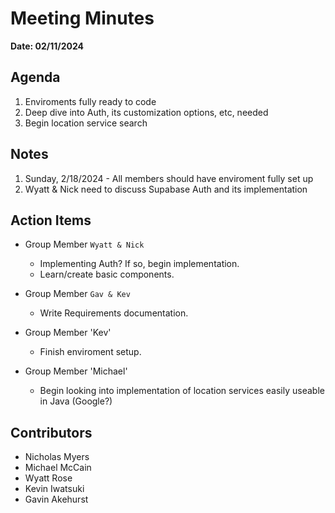 # Meeting Minutes
**Date: 02/11/2024**

## Agenda
1. Enviroments fully ready to code
2. Deep dive into Auth, its customization options, etc, needed
3. Begin location service search

## Notes
1. Sunday, 2/18/2024 - All members should have enviroment fully set up
2. Wyatt & Nick need to discuss Supabase Auth and its implementation


## Action Items
* Group Member `Wyatt & Nick`
    * Implementing Auth? If so, begin implementation.
    * Learn/create basic components.

* Group Member `Gav & Kev`
     * Write Requirements documentation.
     
* Group Member 'Kev'
     * Finish enviroment setup.

* Group Member 'Michael'
     * Begin looking into implementation of location services easily useable in Java (Google?)

## Contributors
* Nicholas Myers
* Michael McCain
* Wyatt Rose
* Kevin Iwatsuki
* Gavin Akehurst
